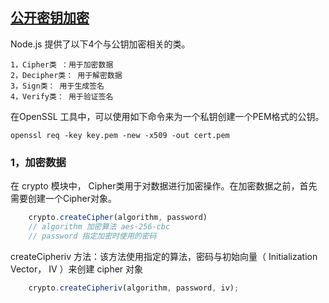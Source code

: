 
## [公开密钥加密](https://zh.wikipedia.org/wiki/%E5%85%AC%E5%BC%80%E5%AF%86%E9%92%A5%E5%8A%A0%E5%AF%86)

Node.js 提供了以下4个与公钥加密相关的类。

    1，Cipher类 ：用于加密数据
    2，Decipher类： 用于解密数据
    3，Sign类： 用于生成签名
    4，Verify类： 用于验证签名

在OpenSSL 工具中，可以使用如下命令来为一个私钥创建一个PEM格式的公钥。

    openssl req -key key.pem -new -x509 -out cert.pem

### 1，加密数据

在 crypto 模块中， Cipher类用于对数据进行加密操作。在加密数据之前，首先需要创建一个Cipher对象。
```js
    crypto.createCipher(algorithm, password) 
    // algorithm 加密算法 aes-256-cbc 
    // password 指定加密时使用的密码
```

createCipheriv 方法：该方法使用指定的算法，密码与初始向量（ Initialization Vector， IV ）来创建 cipher 对象

```js
    crypto.createCipheriv(algorithm, password, iv);
```
